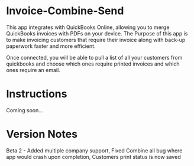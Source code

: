 # Invoice-Combine-Send

This app integrates with QuickBooks Online, allowing you to merge QuickBooks invoices with PDFs on your device. The Purpose of this app is to make invoicing customers that require their invoice along with back-up paperwork faster and more efficient.

Once connected, you will be able to pull a list of all your customers from quickbooks and choose which ones require printed invoices and which ones require an email.


# Instructions

Coming soon...

# Version Notes

Beta 2 - Added multiple company support, Fixed Combine all bug where app would crash upon completion, Customers print status is now saved